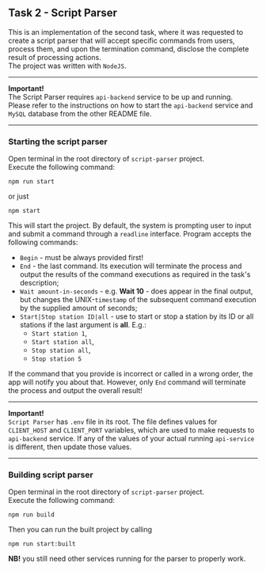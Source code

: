 ## **Task 2 - Script Parser**
This is an implementation of the second task, where it was requested to create a script parser that will accept specific commands from users, process them, and upon the termination command, disclose the complete result of processing actions.
<br>
The project was written with `NodeJS`.
<hr>

**Important!**
<br>
The Script Parser requires `api-backend` service to be up and running.
<br>
Please refer to the instructions on how to start the `api-backend` service and `MySQL` database from the other README file.
<br>
<hr>

### **Starting the script parser**
Open terminal in the root directory of `script-parser` project.
<br>
Execute the following command:
```
npm run start
```
or just
```
npm start
```
This will start the project.
By default, the system is prompting user to input and submit a command through a `readline` interface.
Program accepts the following commands:
- `Begin` - must be always provided first!
- `End` - the last command. Its execution will terminate the process and output the results of the command executions as required in the task's description;
- `Wait amount-in-seconds` - e.g. **Wait 10** - does appear in the final output, but changes the UNIX-`timestamp` of the subsequent command execution by the supplied amount of seconds;
- `Start|Stop station ID|all` - use to start or stop a station by its ID or all stations if the last argument is **all**. E.g.:
  - `Start station 1`,
  - `Start station all`,
  - `Stop station all`,
  - `Stop station 5`  

If the command that you provide is incorrect or called in a wrong order, the app will notify you about that. 
However, only `End` command will terminate the process and output the overall result!
<hr>

**Important!**
<br>
`Script Parser` has `.env` file in its root. The file defines values for `CLIENT_HOST` and `CLIENT_PORT` variables, which are used to make requests to `api-backend` service. If any of the values of your actual running `api-service` is different, then update those values.
<br>
<hr>

### **Building script parser**
Open terminal in the root directory of `script-parser` project.
<br>
Execute the following command:
```
npm run build
```
Then you can run the built project by calling
```
npm run start:built
```

**NB!** you still need other services running for the parser to properly work.
